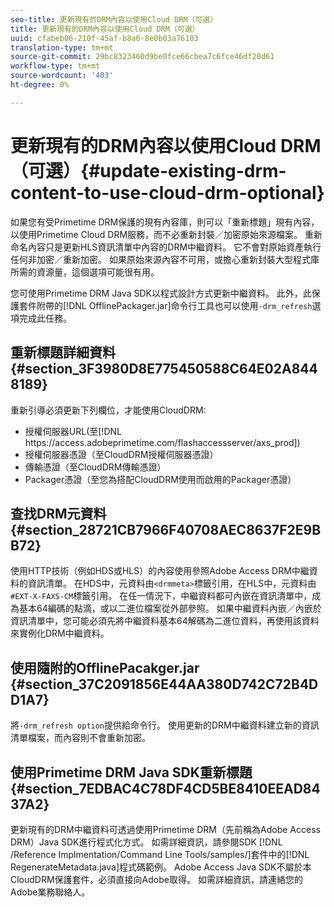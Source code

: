 ```yaml
---
seo-title: 更新現有的DRM內容以使用Cloud DRM（可選）
title: 更新現有的DRM內容以使用Cloud DRM（可選）
uuid: cfabeb06-210f-45af-b8a6-8e0b03a76103
translation-type: tm+mt
source-git-commit: 29bc8323460d9be0fce66cbea7c6fce46df20d61
workflow-type: tm+mt
source-wordcount: '403'
ht-degree: 0%

---
```



# 更新現有的DRM內容以使用Cloud DRM（可選）{#update-existing-drm-content-to-use-cloud-drm-optional}

如果您有受Primetime DRM保護的現有內容庫，則可以「重新標題」現有內容，以使用Primetime Cloud DRM服務，而不必重新封裝／加密原始來源檔案。 重新命名內容只是更新HLS資訊清單中內容的DRM中繼資料。 它不會對原始資產執行任何非加密／重新加密。 如果原始來源內容不可用，或擔心重新封裝大型程式庫所需的資源量，這個選項可能很有用。

您可使用Primetime DRM Java SDK以程式設計方式更新中繼資料。 此外，此保護套件附帶的[!DNL OfflinePackager.jar]命令行工具也可以使用`-drm_refresh`選項完成此任務。

## 重新標題詳細資料{#section_3F3980D8E775450588C64E02A8448189}

重新引導必須更新下列欄位，才能使用CloudDRM:

* 授權伺服器URL(至[!DNL ht<span></span>tps://access.adobeprimetime.com/flashaccessserver/axs_prod])
* 授權伺服器憑證（至CloudDRM授權伺服器憑證）
* 傳輸憑證（至CloudDRM傳輸憑證）
* Packager憑證（至您為搭配CloudDRM使用而啟用的Packager憑證）

## 查找DRM元資料{#section_28721CB7966F40708AEC8637F2E9BB72}

使用HTTP技術（例如HDS或HLS）的內容使用參照Adobe Access DRM中繼資料的資訊清單。 在HDS中，元資料由`<drmmeta>`標籤引用，在HLS中，元資料由`#EXT-X-FAXS-CM`標籤引用。 在任一情況下，中繼資料都可內嵌在資訊清單中，成為基本64編碼的點滴，或以二進位檔案從外部參照。 如果中繼資料內嵌／內嵌於資訊清單中，您可能必須先將中繼資料基本64解碼為二進位資料，再使用該資料來實例化DRM中繼資料。

## 使用隨附的OfflinePacakger.jar {#section_37C2091856E44AA380D742C72B4DD1A7}

將`-drm_refresh option`提供給命令行。 使用更新的DRM中繼資料建立新的資訊清單檔案，而內容則不會重新加密。

## 使用Primetime DRM Java SDK重新標題{#section_7EDBAC4C78DF4CD5BE8410EEAD8437A2}

更新現有的DRM中繼資料可透過使用Primetime DRM（先前稱為Adobe Access DRM）Java SDK進行程式化方式。 如需詳細資訊，請參閱SDK [!DNL /Reference Implmentation/Command Line Tools/samples/]套件中的[!DNL RegenerateMetadata.java]程式碼範例。 Adobe Access Java SDK不屬於本CloudDRM保護套件，必須直接向Adobe取得。 如需詳細資訊，請連絡您的Adobe業務聯絡人。